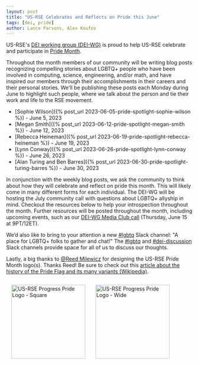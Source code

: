 ```yaml
---
layout: post
title: "US-RSE Celebrates and Reflects on Pride this June"
tags: [dei, pride]
author: Lance Parsons, Alex Koufos
---
```


US-RSE's [DEI working group (DEI-WG)](https://us-rse.org/wg/dei/) is proud to
help US-RSE celebrate and participate in [Pride
Month](https://www.loc.gov/lgbt-pride-month/).

Throughout the month members of our community will be writing blog posts
recognizing compelling stories about LGBTQ+ people who have been involved in
computing, science, engineering, and/or math, and have inspired our members
through their accomplishments in their careers and their personal stories.
We'll be publishing these posts each Monday during June to highlight such
people, where we talk about the person and tie their work and life to the RSE
movement.

* [Sophie Wilson]({% post_url 2023-06-05-pride-spotlight-sophie-wilson %}) -
  June 5, 2023
* [Megan Smith]({% post_url 2023-06-12-pride-spotlight-megan-smith %}) - June
  12, 2023
* [Rebecca Heineman]({% post_url 2023-06-19-pride-spotlight-rebecca-heineman
  %}) - June 19, 2023
* [Lynn Conway]({% post_url 2023-06-26-pride-spotlight-lynn-conway %}) - June
  26, 2023
* [Alan Turing and Ben Barres]({% post_url
  2023-06-30-pride-spotlight-turing-barres %}) - June 30, 2023

In conjunction with the weekly blog posts, we ask the community to think about
how they will celebrate and reflect on pride this month. This will likely come
in many different forms for each individual. The DEI-WG will be hosting the
July community call with questions about LGBTQ+ allyship in mind. Checkout the
resources below to help your introspection throughout the month. Further
resources will be posted throughout the month, including upcoming events, such
as our [DEI-WG Media Club
call](https://us-rse.org/events/repeated/dei-media-club/) (Thursday, June 15 at
9PT/12ET).

We’d also like to bring to your attention a new
[#lgbtq](https://usrse.slack.com/archives/C056NFHET97) Slack channel: "A place
for LGBTQ+ folks to gather and chat!" The
[#lgbtq](https://usrse.slack.com/archives/C056NFHET97) and
[#dei-discussion](https://usrse.slack.com/archives/C01C8CJQ7AP) Slack
channels provide space for all of us to discuss our thoughts.

Lastly, a big thanks to [@Reed
Milewicz](https://usrse.slack.com/team/U02J6HG7E81) for designing the US-RSE
Pride Month logo(s). Thanks Reed! Be sure to check out this [article about the
history of the Pride Flag and its many variants
(Wikipedia)](https://en.wikipedia.org/wiki/Rainbow_flag_(LGBT)#Variations).

<a href="https://github.com/USRSE/logo/tree/master/current_logo/pride"><img
src="{{ site.baseurl }}/assets/img/USRSE_Pride_6ColorChevronsSquare.png"
alt="US-RSE Progress Pride Logo - Square" style="height:200px; float:left;
padding: 1em"></a>

<a href="https://github.com/USRSE/logo/tree/master/current_logo/pride"><img
src="{{ site.baseurl }}/assets/img/USRSE_Pride_6ColorChevronsFull.png"
alt="US-RSE Progress Pride Logo - Wide" style="height:200px; padding: 1em"></a>
